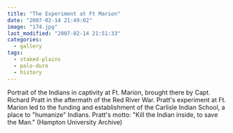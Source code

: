 ```yaml
---
title: "The Experiment at Ft Marion"
date: "2007-02-14 21:49:02"
image: "174.jpg"
last_modified: "2007-02-14 21:51:33"
categories:
  - gallery
tags:
  - staked-plains
  - palo-duro
  - history  
---
```


Portrait of the Indians in captivity at Ft. Marion, brought there by Capt. Richard Pratt in the aftermath of the Red River War. Pratt's experiment at Ft. Marion led to the funding and establishment of the Carlisle Indian School, a place to "humanize" Indians. Pratt's motto: "Kill the Indian inside, to save the Man." (Hampton University Archive)

